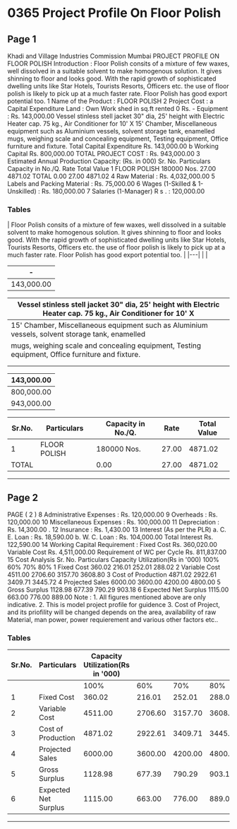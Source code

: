 # 0365 Project Profile On Floor Polish

## Page 1

Khadi and Village Industries Commission Mumbai PROJECT PROFILE ON FLOOR POLISH Introduction : Floor Polish consits of a mixture of few waxes, well dissolved in a suitable solvent to make homogenous solution. It gives shinning to floor and looks good. With the rapid growth of sophisticated dwelling units like Star Hotels, Tourists Resorts, Officers etc. the use of floor polish is likely to pick up at a much faster rate. Floor Polish has good export potential too. 1 Name of the Product : FLOOR POLISH 2 Project Cost : a Capital Expenditure Land : Own Work shed in sq.ft rented 0 Rs. - Equipment : Rs. 143,000.00 Vessel stinless stell jacket 30" dia, 25' height with Electric Heater cap. 75 kg., Air Conditioner for 10' X 15' Chamber, Miscellaneous equipment such as Aluminium vessels, solvent storage tank, enamelled mugs, weighing scale and concealing equipment, Testing equipment, Office furniture and fixture. Total Capital Expenditure Rs. 143,000.00 b Working Capital Rs. 800,000.00 TOTAL PROJECT COST : Rs. 943,000.00 3 Estimated Annual Production Capacity: (Rs. in 000) Sr. No. Particulars Capacity in No./Q. Rate Total Value 1 FLOOR POLISH 180000 Nos. 27.00 4871.02 TOTAL 0.00 27.00 4871.02 4 Raw Material : Rs. 4,032,000.00 5 Labels and Packing Material : Rs. 75,000.00 6 Wages (1-Skilled & 1- Unskilled) : Rs. 180,000.00 7 Salaries (1-Manager) R s . : 120,000.00

### Tables

| Floor Polish consits of a mixture of few waxes, well dissolved in a suitable solvent to make
homogenous solution. It gives shinning to floor and looks good. With the rapid growth of
sophisticated dwelling units like Star Hotels, Tourists Resorts, Officers etc. the use of floor polish is
likely to pick up at a much faster rate. Floor Polish has good export potential too. |
|---|
|  |

| - |
|---|
| 143,000.00 |

| Vessel stinless stell jacket 30" dia, 25' height with Electric Heater cap. 75 kg., Air Conditioner for 10' X |
|---|
| 15' Chamber, Miscellaneous equipment such as Aluminium vessels, solvent storage tank, enamelled
mugs, weighing scale and concealing equipment, Testing equipment, Office furniture and fixture. |
|  |
|  |

| 143,000.00 |
|---|
| 800,000.00 |
| 943,000.00 |

| Sr.No. | Particulars | Capacity in No./Q. | Rate | Total Value |
|---|---|---|---|---|
| 1 | FLOOR POLISH | 180000 Nos. | 27.00 | 4871.02 |
| TOTAL |  | 0.00 | 27.00 | 4871.02 |

---

## Page 2

PAGE ( 2 ) 8 Administrative Expenses : Rs. 120,000.00 9 Overheads : Rs. 120,000.00 10 Miscellaneous Expenses : Rs. 100,000.00 11 Depreciation : Rs. 14,300.00 . 12 Insurance : Rs. 1,430.00 13 Interest (As per the PLR) a. C. E. Loan : Rs. 18,590.00 b. W. C. Loan : Rs. 104,000.00 Total Interest Rs. 122,590.00 14 Working Capital Requirement : Fixed Cost Rs. 360,020.00 Variable Cost Rs. 4,511,000.00 Requirement of WC per Cycle Rs. 811,837.00 15 Cost Analysis Sr. No. Particulars Capacity Utilization(Rs in '000) 100% 60% 70% 80% 1 Fixed Cost 360.02 216.01 252.01 288.02 2 Variable Cost 4511.00 2706.60 3157.70 3608.80 3 Cost of Production 4871.02 2922.61 3409.71 3445.72 4 Projected Sales 6000.00 3600.00 4200.00 4800.00 5 Gross Surplus 1128.98 677.39 790.29 903.18 6 Expected Net Surplus 1115.00 663.00 776.00 889.00 Note : 1. All figures mentioned above are only indicative. 2. This is model project profile for guidence 3. Cost of Project, and its priofility will be changed depends on the area, availability of raw Material, man power, power requierement and various other factors etc..

### Tables

| Sr.No. | Particulars | Capacity Utilization(Rs in '000) |  |  |  |
|---|---|---|---|---|---|
|  |  | 100% | 60% | 70% | 80% |
| 1 | Fixed Cost | 360.02 | 216.01 | 252.01 | 288.02 |
| 2 | Variable Cost | 4511.00 | 2706.60 | 3157.70 | 3608.80 |
| 3 | Cost of Production | 4871.02 | 2922.61 | 3409.71 | 3445.72 |
| 4 | Projected Sales | 6000.00 | 3600.00 | 4200.00 | 4800.00 |
| 5 | Gross Surplus | 1128.98 | 677.39 | 790.29 | 903.18 |
| 6 | Expected Net Surplus | 1115.00 | 663.00 | 776.00 | 889.00 |

---
